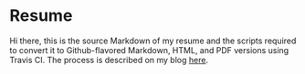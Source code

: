 Resume
======

Hi there, this is the source Markdown of my resume and the scripts required to
convert it to Github-flavored Markdown, HTML, and PDF versions using Travis CI.
The process is described on my blog [here](http://www.vaibhavsagar.com/blog/2015/02/26/automate-resume/).
